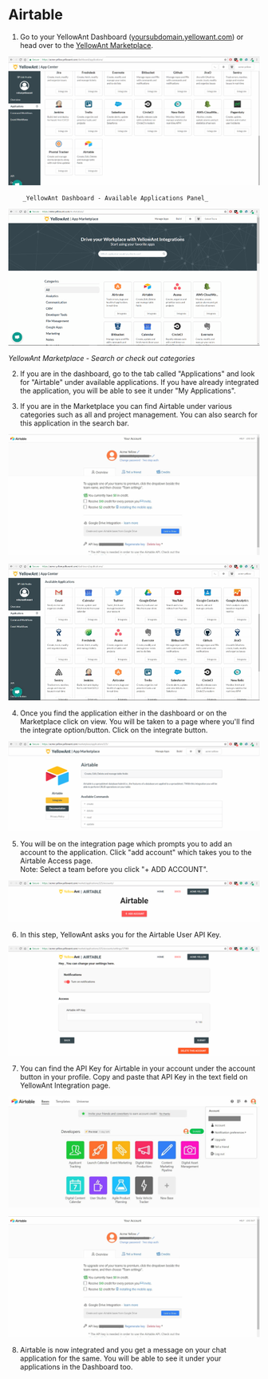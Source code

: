 # Airtable

1. Go to your YellowAnt Dashboard \([yoursubdomain.yellowant.com](https://github.com/yellowanthq/yellowant-help-center/tree/bdad19066023aa6a8b667a1d6f05b72945b49759/yoursubdomain.yellowant.com)\) or head over to the [YellowAnt Marketplace](https://www.yellowant.com/marketplace). 

![](../../.gitbook/assets/image%20%2871%29.png)

        _YellowAnt Dashboard - Available Applications Panel_



![](../../.gitbook/assets/image%20%28120%29.png)

   _YellowAnt Marketplace - Search or check out categories_

2. If you are in the dashboard, go to the tab called "Applications" and look for "Airtable" under available applications. If you have already integrated the application, you will be able to see it under "My Applications".

3. If you are in the Marketplace you can find Airtable under various categories such as all and project management. You can also search for this application in the search bar.

![](../../.gitbook/assets/image%20%283%29.png)

![](../../.gitbook/assets/image%20%2839%29.png)

  
 4. Once you find the application either in the dashboard or on the Marketplace click on view. You will be taken to a page where you'll find the integrate option/button. Click on the integrate button.

![](../../.gitbook/assets/image%20%2825%29.png)

5. You will be on the integration page which prompts you to add an account to the application. Click "add account" which takes you to the Airtable Access page.  
Note: Select a team before you click "+ ADD ACCOUNT".  


![](../../.gitbook/assets/image%20%2862%29.png)

6. In this step, YellowAnt asks you for the Airtable User API Key.  


![](../../.gitbook/assets/image%20%2849%29.png)

7. You can find the API Key for Airtable in your account under the account button in your profile. Copy and paste that API Key in the text field on YellowAnt Integration page.

![](../../.gitbook/assets/image%20%2843%29.png)

![](../../.gitbook/assets/image%20%286%29.png)

8. Airtable is now integrated and you get a message on your chat application for the same. You will be able to see it under your applications in the Dashboard too.

